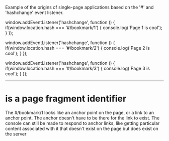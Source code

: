 Example of the origins of single-page applications based on the '#' and 'hashchange' event listener.

window.addEventListener('hashchange', function () {
  if(window.location.hash === '#/bookmark/1') {
    console.log('Page 1 is cool');
  }
});

window.addEventListener('hashchange', function () {
  if(window.location.hash === '#/bookmark/2') {
    console.log('Page 2 is cool');
  }
});

window.addEventListener('hashchange', function () {
  if(window.location.hash === '#/bookmark/3') {
    console.log('Page 3 is cool');
  }
});

--------------------

# is a page fragment identifier

The #/bookmark/1 looks like an anchor point on the page, or a link to an anchor point.  The anchor doesn't have to be there for the link to exist.  The console can still be made to respond to anchor links, like getting particular content associated with it that doesn't exist on the page but does exist on the server
